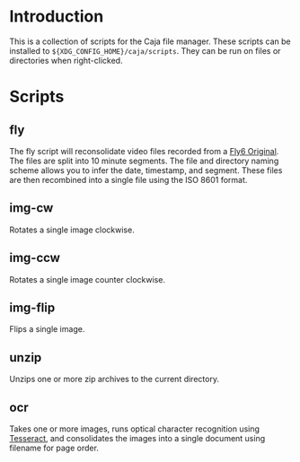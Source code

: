 # Introduction
This is a collection of scripts for the Caja file manager. These scripts can be installed to `${XDG_CONFIG_HOME}/caja/scripts`. They can be run on files or directories when right-clicked.

# Scripts
## fly
The fly script will reconsolidate video files recorded from a [Fly6 Original](https://cycliq.com/support/fly6-original/). The files are split into 10 minute segments. The file and directory naming scheme allows you to infer the date, timestamp, and segment. These files are then recombined into a single file using the ISO 8601 format.

## img-cw
Rotates a single image clockwise.

## img-ccw
Rotates a single image counter clockwise.

## img-flip
Flips a single image.

## unzip
Unzips one or more zip archives to the current directory.

## ocr
Takes one or more images, runs optical character recognition using [Tesseract](https://github.com/tesseract-ocr/tesseract), and consolidates the images into a single document using filename for page order.